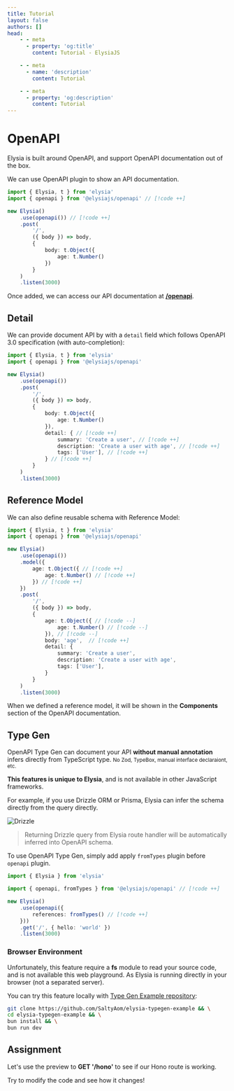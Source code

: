 ```yaml
---
title: Tutorial
layout: false
authors: []
head:
    - - meta
      - property: 'og:title'
        content: Tutorial - ElysiaJS

    - - meta
      - name: 'description'
        content: Tutorial

    - - meta
      - property: 'og:description'
        content: Tutorial
---
```


<script setup lang="ts">
import { Elysia } from 'elysia'

import Editor from '../../../components/xiao/playground/playground.vue'
import DocLink from '../../../components/xiao/doc-link/doc-link.vue'
import Playground from '../../../components/nearl/playground.vue'

import { code, testcases } from './data'
</script>

<Editor :code="code" :testcases="testcases">

# OpenAPI

Elysia is built around OpenAPI, and support OpenAPI documentation out of the box.

We can use <DocLink href="/patterns/openapi">OpenAPI plugin</DocLink> to show an API documentation.

```typescript
import { Elysia, t } from 'elysia'
import { openapi } from '@elysiajs/openapi' // [!code ++]

new Elysia()
	.use(openapi()) // [!code ++]
	.post(
		'/',
		({ body }) => body,
		{
			body: t.Object({
				age: t.Number()
			})
		}
	)
	.listen(3000)
```

Once added, we can access our API documentation at <a href="/playground/preview" target="_blank">**/openapi**</a>.

## Detail
We can provide document API by with a `detail` field which follows OpenAPI 3.0 specification (with auto-completion):

```typescript
import { Elysia, t } from 'elysia'
import { openapi } from '@elysiajs/openapi'

new Elysia()
	.use(openapi())
	.post(
		'/',
		({ body }) => body,
		{
			body: t.Object({
				age: t.Number()
			}),
			detail: { // [!code ++]
				summary: 'Create a user', // [!code ++]
				description: 'Create a user with age', // [!code ++]
				tags: ['User'], // [!code ++]
			} // [!code ++]
		}
	)
	.listen(3000)
```

## Reference Model
We can also define reusable schema with <DocLink href="https://elysiajs.com/essential/validation.html#reference-model">Reference Model</DocLink>:

```typescript
import { Elysia, t } from 'elysia'
import { openapi } from '@elysiajs/openapi'

new Elysia()
	.use(openapi())
	.model({
		age: t.Object({ // [!code ++]
			age: t.Number() // [!code ++]
		}) // [!code ++]
	})
	.post(
		'/',
		({ body }) => body,
		{
			age: t.Object({ // [!code --]
				age: t.Number() // [!code --]
			}), // [!code --]
			body: 'age',  // [!code ++]
			detail: {
				summary: 'Create a user',
				description: 'Create a user with age',
				tags: ['User'],
			}
		}
	)
	.listen(3000)
```

When we defined a reference model, it will be shown in the **Components** section of the OpenAPI documentation.

## Type Gen
<DocLink href="/blog/openapi-type-gen.html">OpenAPI Type Gen</DocLink> can document your API **without manual annotation** infers directly from TypeScript type. <small>No Zod, TypeBox, manual interface declaraiont, etc.</small>

**This features is unique to Elysia**, and is not available in other JavaScript frameworks.

For example, if you use Drizzle ORM or Prisma, Elysia can infer the schema directly from the query directly.

![Drizzle](/blog/openapi-type-gen/drizzle-typegen.webp)

> Returning Drizzle query from Elysia route handler will be automatically inferred into OpenAPI schema.

To use <DocLink href="/blog/openapi-type-gen.html">OpenAPI Type Gen</DocLink>, simply add apply `fromTypes` plugin before `openapi` plugin.

```typescript
import { Elysia } from 'elysia'

import { openapi, fromTypes } from '@elysiajs/openapi' // [!code ++]

new Elysia()
	.use(openapi({
		references: fromTypes() // [!code ++]
	}))
	.get('/', { hello: 'world' })
	.listen(3000)
```

### Browser Environment

Unfortunately, this feature require a **fs** module to read your source code, and is not available this web playground. As Elysia is running directly in your browser (not a separated server).

You can try this feature locally with <a href="https://github.com/SaltyAom/elysia-typegen-example" target="_blank">Type Gen Example repository</a>:

```bash
git clone https://github.com/SaltyAom/elysia-typegen-example && \
cd elysia-typegen-example && \
bun install && \
bun run dev
```

## Assignment

Let's use the preview to **GET '/hono'** to see if our Hono route is working.

Try to modify the code and see how it changes!

</Editor>
